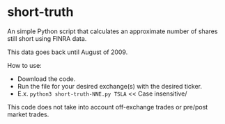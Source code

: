 # short-truth
An simple Python script that calculates an approximate number of shares still short using FINRA data.

This data goes back until August of 2009.

How to use:
- Download the code.
- Run the file for your desired exchange(s) with the desired ticker.
- E.x. ```python3 short-truth-NNE.py TSLA``` << Case insensitive/

This code does not take into account off-exchange trades or pre/post market trades.
